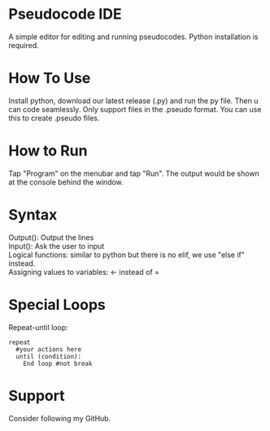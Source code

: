 # Pseudocode IDE
A simple editor for editing and running pseudocodes. Python installation is required.

# How To Use
Install python, download our latest release (.py) and run the py file. Then u can code
seamlessly. Only support files in the .pseudo format. You can use this to create 
.pseudo files. 

# How to Run
Tap "Program" on the menubar and tap "Run". The output would be shown at the console behind the window.

# Syntax
Output(): Output the lines \
Input(): Ask the user to input \
Logical functions: similar to python but there is no
elif, we use "else if" instead. \
Assigning values to variables: <- instead of =

# Special Loops
Repeat-until loop: 
```
repeat
  #your actions here
  until (condition):
    End loop #not break
```
# Support
Consider following my GitHub.

